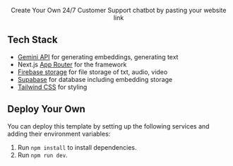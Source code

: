 <p align="center">
  Create Your Own 24/7 Customer Support chatbot by pasting your website link
</p>

## Tech Stack

- [Gemini API](https://ai.google.dev/gemini-api/docs/models/gemini) for generating embeddings, generating  text
- Next.js [App Router](https://nextjs.org/docs/app) for the framework
- [Firebase storage](https://firebase.google.com/docs/firestore) for file storage of txt, audio, video
- [Supabase](https://supabase.com/) for database including embedding storage
- [Tailwind CSS](https://tailwindcss.com/) for styling

## Deploy Your Own

You can deploy this template by setting up the following services and adding their environment variables:

1. Run `npm install` to install dependencies.
2. Run `npm run dev`. 

